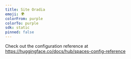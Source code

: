 ```yaml
---
title: Site Oradia
emoji: 🌍
colorFrom: purple
colorTo: purple
sdk: static
pinned: false
---
```


Check out the configuration reference at https://huggingface.co/docs/hub/spaces-config-reference
